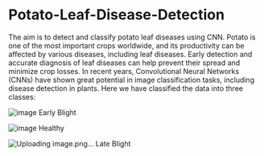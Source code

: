 # Potato-Leaf-Disease-Detection
The aim is to detect and classify potato leaf diseases using CNN. Potato is one of the most important crops worldwide, and its productivity can be affected by various diseases, including leaf diseases. Early detection and accurate diagnosis of leaf diseases can help prevent their spread and minimize crop losses. In recent years, Convolutional Neural Networks (CNNs) have shown great potential in image classification tasks, including disease detection in plants. Here we have classified the data into three classes:

![image](https://github.com/user-attachments/assets/fead7715-3fea-46b7-8cf2-89cd572f5bf4)
Early Blight

![image](https://github.com/user-attachments/assets/d3f2d9ba-66fc-4d49-8521-eb7891e91d68)
Healthy

![Uploading image.png…]()
Late Blight



